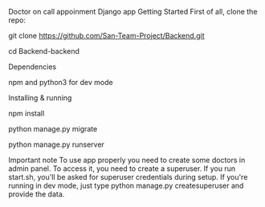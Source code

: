 Doctor on call appoinment Django app
Getting Started
First of all, clone the repo:

git clone https://github.com/San-Team-Project/Backend.git

cd Backend-backend

Dependencies

npm and python3 for dev mode 

Installing & running

npm install

python manage.py migrate

python manage.py runserver

Important note
To use app properly you need to create some doctors in admin panel. To access it, you need to create a superuser. If you run start.sh, you'll be asked for superuser credentials during setup. If you're running in dev mode, just type python manage.py createsuperuser and provide the data.

